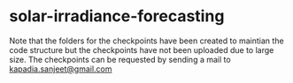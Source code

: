 # solar-irradiance-forecasting

Note that the folders for the checkpoints have been created to maintian the code structure but the checkpoints have not been uploaded due to large size. The checkpoints can be requested by sending a mail to [kapadia.sanjeet@gmail.com](mailto:kapadia.sanjeet@gmail.com)
